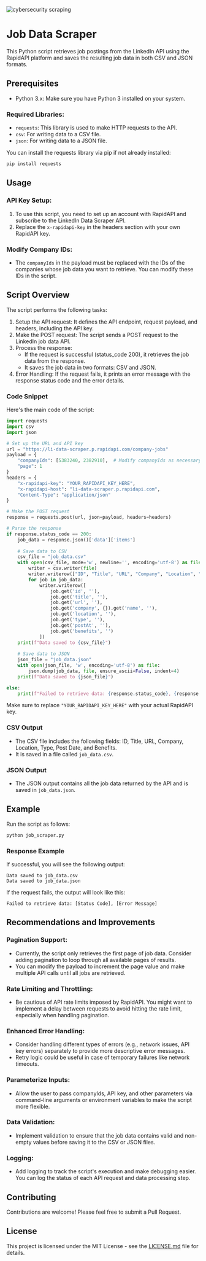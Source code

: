 ![cybersecurity scraping](https://stock.adobe.com/search/images?k=cybersecurity)








# Job Data Scraper

This Python script retrieves job postings from the LinkedIn API using the RapidAPI platform and saves the resulting job data in both CSV and JSON formats.

## Prerequisites

- Python 3.x: Make sure you have Python 3 installed on your system.

### Required Libraries:

- `requests`: This library is used to make HTTP requests to the API.
- `csv`: For writing data to a CSV file.
- `json`: For writing data to a JSON file.

You can install the requests library via pip if not already installed:

```bash
pip install requests
```

## Usage

### API Key Setup:

1. To use this script, you need to set up an account with RapidAPI and subscribe to the LinkedIn Data Scraper API.
2. Replace the `x-rapidapi-key` in the headers section with your own RapidAPI key.

### Modify Company IDs:

- The `companyIds` in the payload must be replaced with the IDs of the companies whose job data you want to retrieve. You can modify these IDs in the script.

## Script Overview

The script performs the following tasks:

1. Setup the API request: It defines the API endpoint, request payload, and headers, including the API key.
2. Make the POST request: The script sends a POST request to the LinkedIn job data API.
3. Process the response:
   - If the request is successful (status_code 200), it retrieves the job data from the response.
   - It saves the job data in two formats: CSV and JSON.
4. Error Handling: If the request fails, it prints an error message with the response status code and the error details.

### Code Snippet

Here's the main code of the script:

```python
import requests
import csv
import json

# Set up the URL and API key
url = "https://li-data-scraper.p.rapidapi.com/company-jobs"
payload = {
    "companyIds": [5383240, 2382910],  # Modify companyIds as necessary
    "page": 1
}
headers = {
    "x-rapidapi-key": "YOUR_RAPIDAPI_KEY_HERE",
    "x-rapidapi-host": "li-data-scraper.p.rapidapi.com",
    "Content-Type": "application/json"
}

# Make the POST request
response = requests.post(url, json=payload, headers=headers)

# Parse the response
if response.status_code == 200:
    job_data = response.json()['data']['items']
    
    # Save data to CSV
    csv_file = "job_data.csv"
    with open(csv_file, mode='w', newline='', encoding='utf-8') as file:
        writer = csv.writer(file)
        writer.writerow(["ID", "Title", "URL", "Company", "Location", "Type", "Post Date", "Benefits"])
        for job in job_data:
            writer.writerow([
                job.get('id', ''),
                job.get('title', ''),
                job.get('url', ''),
                job.get('company', {}).get('name', ''),
                job.get('location', ''),
                job.get('type', ''),
                job.get('postAt', ''),
                job.get('benefits', '')
            ])
    print(f"Data saved to {csv_file}")
    
    # Save data to JSON
    json_file = "job_data.json"
    with open(json_file, 'w', encoding='utf-8') as file:
        json.dump(job_data, file, ensure_ascii=False, indent=4)
    print(f"Data saved to {json_file}")

else:
    print(f"Failed to retrieve data: {response.status_code}, {response.text}")
```

Make sure to replace `"YOUR_RAPIDAPI_KEY_HERE"` with your actual RapidAPI key.

### CSV Output

- The CSV file includes the following fields: ID, Title, URL, Company, Location, Type, Post Date, and Benefits.
- It is saved in a file called `job_data.csv`.

### JSON Output

- The JSON output contains all the job data returned by the API and is saved in `job_data.json`.

## Example

Run the script as follows:

```bash
python job_scraper.py
```

### Response Example

If successful, you will see the following output:

```
Data saved to job_data.csv
Data saved to job_data.json
```

If the request fails, the output will look like this:

```
Failed to retrieve data: [Status Code], [Error Message]
```

## Recommendations and Improvements

### Pagination Support:

- Currently, the script only retrieves the first page of job data. Consider adding pagination to loop through all available pages of results.
- You can modify the payload to increment the page value and make multiple API calls until all jobs are retrieved.

### Rate Limiting and Throttling:

- Be cautious of API rate limits imposed by RapidAPI. You might want to implement a delay between requests to avoid hitting the rate limit, especially when handling pagination.

### Enhanced Error Handling:

- Consider handling different types of errors (e.g., network issues, API key errors) separately to provide more descriptive error messages.
- Retry logic could be useful in case of temporary failures like network timeouts.

### Parameterize Inputs:

- Allow the user to pass companyIds, API key, and other parameters via command-line arguments or environment variables to make the script more flexible.

### Data Validation:

- Implement validation to ensure that the job data contains valid and non-empty values before saving it to the CSV or JSON files.

### Logging:

- Add logging to track the script's execution and make debugging easier. You can log the status of each API request and data processing step.

## Contributing

Contributions are welcome! Please feel free to submit a Pull Request.

## License

This project is licensed under the MIT License - see the [LICENSE.md](LICENSE.md) file for details.
